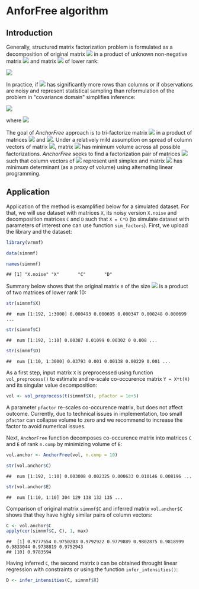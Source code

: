 # AnforFree algorithm
 
## Introduction

  Generally, structured matrix factorization problem is formulated as a decomposition of original matrix <img src="https://render.githubusercontent.com/render/math?math=X"> in a product of unknown non-negative matrix <img src="https://render.githubusercontent.com/render/math?math=C"> and matrix <img src="https://render.githubusercontent.com/render/math?math=D"> of lower rank: 
  
<img src="https://render.githubusercontent.com/render/math?math=\begin{aligned}X = C \cdot D \end{aligned}">

  In practice, if <img src="https://render.githubusercontent.com/render/math?math=X"> has significantly more rows than columns or if observations are noisy and represent statistical sampling than reformulation of the problem in "covariance domain" simplifies inference:
  
<img src="https://render.githubusercontent.com/render/math?math=Y = C \cdot E \cdot C^{T},">

  where <img src="https://render.githubusercontent.com/render/math?math=Y = X \cdot X^{T}, E = D \cdot D^{T}.">

  The goal of _AnchorFree_ approach is to tri-factorize matrix <img src="https://render.githubusercontent.com/render/math?math=Y"> in a product of matrices <img src="https://render.githubusercontent.com/render/math?math=C"> and <img src="https://render.githubusercontent.com/render/math?math=E">. Under a relatively mild assumption on spread of column vectors of matrix <img src="https://render.githubusercontent.com/render/math?math=C">, matrix <img src="https://render.githubusercontent.com/render/math?math=E"> has minimum volume across all possible factorizations. _AnchorFree_ seeks to find a factorization pair of matrices <img src="https://render.githubusercontent.com/render/math?math=(C, E)"> such that column vectors of <img src="https://render.githubusercontent.com/render/math?math=C"> represent unit simplex and matrix <img src="https://render.githubusercontent.com/render/math?math=E"> has minimum determinant (as a proxy of volume) using alternating linear programming. 

## Application

Application of the method is examplified below for a simulated dataset. For that, we will use dataset with matrices `X`, its noisy version `X.noise` and decomposition matrices `C` and `D` such that `X = C*D` (to simulate dataset with parameters of interest one can use function `sim_factors`). First, we upload the library and the dataset:
  
  ```r
  library(vrnmf)
  
  data(simnmf)
  
  names(simnmf)
  ```
  
  ```
  ## [1] "X.noise" "X"       "C"       "D"
  ```

Summary below shows that the original matrix `X` of the size <img src="https://render.githubusercontent.com/render/math?math=192 \cdot 3000"> is a product of two matrices of lower rank 10:
  
  
  ```r
  str(simnmf$X)
  ```
  
  ```
  ##  num [1:192, 1:3000] 0.000493 0.000695 0.000347 0.000248 0.000699 ...
  ```
  
  ```r
  str(simnmf$C)
  ```
  
  ```
  ##  num [1:192, 1:10] 0.00387 0.01099 0.00302 0 0.008 ...
  ```
  
  ```r
  str(simnmf$D)
  ```
  
  ```
  ##  num [1:10, 1:3000] 0.03793 0.001 0.00138 0.00229 0.001 ...
  ```

As a first step, input matrix `X` is preprocessed using function `vol_preprocess()` to estimate and re-scale co-occurence matrix `Y = X*t(X)` and its singular value decomposition:
  
  
  ```r
  vol <- vol_preprocess(t(simnmf$X), pfactor = 1e+5)
  ```

A parameter `pfactor` re-scales co-occurence matrix, but does not affect outcome. Currently, due to technical issues in implementation, too small `pfactor` can collapse volume to zero and we recommend to increase the factor to avoid numerical issues.

Next, `AnchorFree` function decomposes co-occurence matrix into matrices `C` and `E` of rank `n.comp` by minimizing volume of `E`:
  
  
  ```r
  vol.anchor <- AnchorFree(vol, n.comp = 10)
  
  str(vol.anchor$C)
  ```
  
  ```
  ##  num [1:192, 1:10] 0.003008 0.002325 0.000633 0.010146 0.008196 ...
  ```
  
  ```r
  str(vol.anchor$E)
  ```
  
  ```
  ##  num [1:10, 1:10] 304 129 138 132 135 ...
  ```

Comparison of original matrix `simnmf$C` and inferred matrix `vol.anchor$C` shows that they have highly similar pairs of column vectors:
  
  
  ```r
  C <- vol.anchor$C
  apply(cor(simnmf$C, C), 1, max)
  ```
  
  ```
  ##  [1] 0.9777554 0.9750203 0.9792922 0.9779889 0.9802875 0.9818999 0.9833044 0.9738819 0.9752943
  ## [10] 0.9783594
  ```

Having inferred `C`, the second matrix `D` can be obtained throught linear regression with constraints or using the function `infer_intensities()`:
  
  
  ```r
  D <- infer_intensities(C, simnmf$X)
  ```

